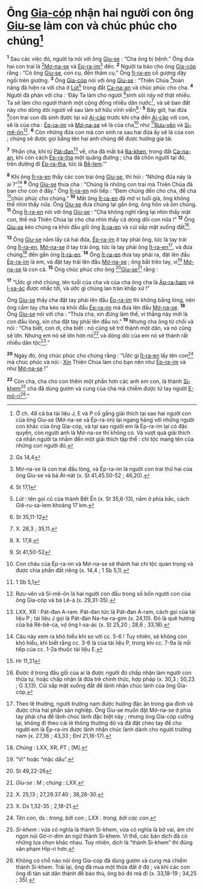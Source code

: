 # Ông [Gia-cóp]() nhận hai người con ông [Giu-se]() làm con và chúc phúc cho chúng[^1]
<sup><b>1</b></sup> Sau các việc đó, người ta nói với ông [Giu-se]() : “Cha ông bị bệnh.” Ông đưa hai con trai là [^1*][Mơ-na-se]() và [Ép-ra-im]()[^2] đến. <sup><b>2</b></sup> Người ta báo cho ông [Gia-cóp]() rằng : “Có ông [Giu-se](), con cụ, đến thăm cụ.” Ông [Ít-ra-en]() cố gượng dậy ngồi trên giường. <sup><b>3</b></sup> Ông [Gia-cóp]() nói với ông [Giu-se]() : “Thiên Chúa [^2*]toàn năng đã hiện ra với cha ở [Lút]()[^3] trong đất [Ca-na-an]() và chúc phúc cho cha. <sup><b>4</b></sup> Người đã phán với cha : ‘Đây Ta làm cho ngươi [^3*]sinh sôi nảy nở thật nhiều. Ta sẽ làm cho ngươi thành một cộng đồng nhiều dân nước[^4], và sẽ ban đất này cho dòng dõi ngươi về sau làm sở hữu vĩnh viễn[^5].’ <sup><b>5</b></sup> Bây giờ, hai đứa [^4*]con trai con đã sinh được tại xứ [Ai-cập]() trước khi cha đến [Ai-cập]() với con, sẽ là của cha : [Ép-ra-im]() và [Mơ-na-se]() sẽ là của cha[^6] như [^5*][Rưu-vên]() và [Si-mê-ôn]()[^7]. <sup><b>6</b></sup> Còn những đứa con mà con sinh ra sau hai đứa ấy sẽ là của con ; chúng sẽ được gọi bằng tên hai anh chúng để được hưởng gia tài.

<sup><b>7</b></sup> ‘Phần cha, khi từ [Pát-đan]()[^8] về, cha đã mất bà [Ra-khen](), trong đất [Ca-na-an](), khi còn cách [Ép-ra-tha]() một quãng đường ; cha đã chôn người tại đó, trên đường đi [Ép-ra-tha](), tức là [Bê-lem]().’”

<sup><b>8</b></sup> Khi ông [Ít-ra-en]() thấy các con trai ông [Giu-se](), thì hỏi : “Những đứa này là ai ?”[^9] <sup><b>9</b></sup> Ông [Giu-se]() thưa cha : “Chúng là những con trai mà Thiên Chúa đã ban cho con ở đây.” Ông [Ít-ra-en]() nói tiếp : “Đem chúng đến cho cha, để cha [^6*]chúc phúc cho chúng.” <sup><b>10</b></sup> Mắt ông [Ít-ra-en]() đã mờ vì tuổi già, ông không thể nhìn thấy nữa. Ông [Giu-se]() đưa chúng lại gần ông, ông hôn và ôm chúng. <sup><b>11</b></sup> Ông [Ít-ra-en]() nói với ông [Giu-se]() : “Cha không nghĩ rằng lại nhìn thấy mặt con, thế mà Thiên Chúa lại cho cha nhìn thấy cả dòng dõi con nữa !” <sup><b>12</b></sup> Ông [Giu-se]() kéo chúng ra khỏi đầu gối ông [Ít-ra-en]() và cúi sấp mặt xuống đất[^10].

<sup><b>13</b></sup> Ông [Giu-se]() nắm lấy cả hai đứa, [Ép-ra-im]() ở tay phải ông, tức là tay trái ông [Ít-ra-en](), [Mơ-na-se]() ở tay trái ông, tức là tay phải ông [Ít-ra-en]()[^11], và đưa chúng[^12] đến gần ông [Ít-ra-en](). <sup><b>14</b></sup> Ông [Ít-ra-en]() đưa tay phải ra, đặt lên đầu [Ép-ra-im]() là em, và đặt tay trái lên đầu [Mơ-na-se]() ; ông bắt tréo tay, vì[^13] [Mơ-na-se]() là con cả. <sup><b>15</b></sup> Ông chúc phúc cho ông [^7*][Giu-se]()[^14] rằng :

<sup><b>17</b></sup> “Ước gì nhờ chúng, tên tuổi của cha và của cha ông cha là [Áp-ra-ham]() và [I-xa-ác]() được nhắc tới, và ước gì chúng lan tràn khắp xứ !”

Ông [Giu-se]() thấy cha đặt tay phải lên đầu [Ép-ra-im]() thì không bằng lòng, nên ông cầm tay cha kéo ra khỏi đầu [Ép-ra-im]() mà đưa lên đầu [Mơ-na-se](). <sup><b>18</b></sup> Ông [Giu-se]() nói với cha : “Thưa cha, xin đừng làm thế, vì thằng này mới là con đầu lòng, xin cha đặt tay phải lên đầu nó.” <sup><b>19</b></sup> Nhưng cha ông từ chối và nói : “Cha biết, con ơi, cha biết : nó cũng sẽ trở thành một dân, và nó cũng sẽ lớn. Nhưng em nó sẽ lớn hơn nó[^15] và dòng dõi của em nó sẽ thành rất nhiều dân tộc[^16].”

<sup><b>20</b></sup> Ngày đó, ông chúc phúc cho chúng rằng : “Ước gì [Ít-ra-en]() lấy tên con[^17] mà chúc phúc và nói : [Xin]() Thiên Chúa làm cho bạn nên như [Ép-ra-im]() và như [Mơ-na-se]() !”

<sup><b>22</b></sup> Còn cha, cha cho con thêm một phần hơn các anh em con, là thành [Si-khem]()[^18] cha đã dùng gươm và cung của cha mà chiếm được từ tay người [E-mô-ri]()[^19].”

[^1]: Ở ch. 48 cả ba tài liệu J, E và P cố gắng giải thích tại sao hai người con của ông Giu-se (Mơ-na-se và Ép-ra-im) lại ngang hàng với những người con khác của ông Gia-cóp, và tại sao người em là Ép-ra-im lại có đặc quyền, còn người anh là Mơ-na-se thì không có. Và vượt quá giải thích cá nhân người ta nhắm đến một giải thích tập thể : chi tộc mang tên của những con người đó.
[^2]: Mơ-na-se là con trai đầu lòng, và Ép-ra-im là người con trai thứ hai của ông Giu-se và bà Át-nát (x. St 41,45.50-52 ; 46,20).
[^3]: *Lút* : tên gọi cũ của thành Bết Ên (x. St 35,6-13), nằm ở phía bắc, cách Giê-ru-sa-lem khoảng 17 km.
[^4]: X. 28,3 ; 35,11.
[^5]: X. 17,8.
[^6]: Con cháu của Ép-ra-im và Mơ-na-se sẽ thành hai chi tộc quan trọng và được chia phần đất riêng (x. 14,4 ; 1 Sb 5,1).
[^7]: Rưu-vên và Si-mê-ôn là hai người con đầu trong số bốn người con của ông Gia-cóp và bà Lê-a (x. 29,31-35).
[^8]: LXX, XR : Pát-đan A-ram. Pát-đan tức là Pát-đan A-ram, cách gọi của tài liệu P ; tài liệu J gọi là Pát-đan Na-ha-ra-gim (x. 24,10). Đó là quê hương của bà Rê-bê-ca, vợ ông I-xa-ác (x. St 25,20 ; 28,6 ; 33,18).
[^9]: Câu này xem ra khó hiểu khi so với cc. 5-6 ! Tuy nhiên, sẽ không còn khó hiểu, khi biết rằng cc. 3-6 là của tài liệu P, trong khi cc. 7-9a là nối tiếp của cc. 1-2a thuộc tài liệu E.
[^10]: Được ở trong đầu gối của ai là được người đó chấp nhận làm người con thừa tự, hoặc chấp nhận là đứa trẻ chính thức, hợp pháp (x. 30,3 ; 50,23 ; G 3,13). Cúi sấp mặt xuống đất để lãnh nhận chúc lành của ông Gia-cóp.
[^11]: Theo lẽ thường, người trưởng nam được hưởng đặc ân trong gia đình và được chia hai phần sản nghiệp. Ông Giu-se muốn đặt Mơ-na-se ở phía tay phải cha để lãnh chúc lành đặc biệt này ; nhưng ông Gia-cóp cưỡng lại, không đi theo cái lẽ thông thường đó và đã đặt chéo tay để cho người em là Ép-ra-im được lãnh nhận chúc lành dành cho người trưởng nam (x. 27,36 ; 43,33 ; Đnl 21,16-17).
[^12]: *Chúng* : LXX, XR, PT ; \[M].
[^13]: “Vì” hoặc “mặc dầu”.
[^14]: *Giu-se* : M ; *chúng* : LXX.
[^15]: X. 25,13 ; 27,29.37.40 ; 38,28-30.
[^16]: X. Ds 1,32-35 ; 2,18-21.
[^17]: *Tên con*, ds : *trong, bởi con* ; LXX : *trong, bởi các con*.
[^18]: *Si-khem* : vừa có nghĩa là thành Si-khem, vừa có nghĩa là bờ vai, ám chỉ ngọn núi Gơ-ri-dim án ngữ thành Si-khem. Vì thế, các bản dịch đã có những lựa chọn khác nhau. Tuy nhiên, dịch là “thành Si-khem” thì đúng văn phạm Híp-ri hơn.
[^19]: Không có chỗ nào nói ông Gia-cóp đã dùng gươm và cung mà chiếm thành Si-khem. Trái lại, ông đã mua một thửa đất ở đó ; và khi các con ông đi tàn sát dân thành để báo thù, ông bỏ đó mà đi (x. 33,18-19 ; 34,25 ; 35).
[^1*]: Gs 14,4
[^2*]: St 17,1
[^3*]: St 35,11-12
[^4*]: St 41,50-52
[^5*]: 1 Sb 5,1
[^6*]: Hr 11,21
[^7*]: St 49,22-26
